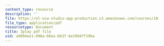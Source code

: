 ```yaml
---
content_type: resource
description: ''
file: https://ol-ocw-studio-app-production.s3.amazonaws.com/courses/18-03sc-differential-equations-fall-2011/a0894ee1998a66eabb3f6e19947f19ba_EQJBp6Ym-6A.pdf
file_type: application/pdf
resourcetype: Document
title: 3play pdf file
uid: a0894ee1-998a-66ea-bb3f-6e19947f19ba
---
```

